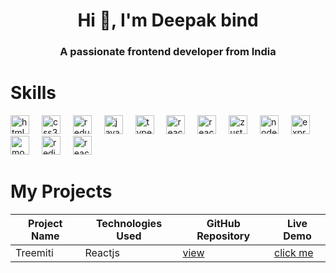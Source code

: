 <h1 align="center">Hi 👋, I'm Deepak bind</h1>
<h3 align="center">A passionate frontend developer from India</h3>

# Skills

<div align="left">
        <img src="https://skillicons.dev/icons?i=html" height="30" alt="html5 logo"  />
        <img width="12" />
        <img src="https://skillicons.dev/icons?i=css" height="30" alt="css3 logo"  />
        <img width="12" />
        <img src="https://skillicons.dev/icons?i=tailwindcss" height="30" alt="redux logo"  />
        <img width="12" />
        <img src="https://skillicons.dev/icons?i=js" height="30" alt="javascript logo"  />
        <img width="12" />
<img src="https://skillicons.dev/icons?i=ts" height="30" alt="typescript logo"  />
        <img width="12" />
<img src="https://skillicons.dev/icons?i=react" height="30" alt="react logo"  />
        <img width="12" />
<img src="https://github.com/user-attachments/assets/a3e40bf1-82d5-4907-b3bd-10d2eb4b00f5" height="30" alt="react query logo" />
        <img width="12" />
<img src="http://www.w3.org/2000/svg" height="30" alt="zustand"  />
        <img width="12" />
<img src="https://skillicons.dev/icons?i=nodejs" height="30" alt="nodejs logo"  />
        <img width="12" />
<img src="https://skillicons.dev/icons?i=express" height="30" alt="express logo"  />
        <img width="12" />
<img src="https://skillicons.dev/icons?i=mongodb" height="30" alt="mongodb logo"  />
        <img width="12" />
<img src="https://skillicons.dev/icons?i=redis" height="30" alt="redis logo"  />
        <img width="12" />
<img src="https://skillicons.dev/icons?i=nextjs" height="30" alt="react logo"  />
        

</div>


# My Projects

| Project Name       | Technologies Used                   | GitHub Repository                            | Live Demo                    |
|--------------------|-------------------------------------|----------------------------------------------|------------------------------|
| Treemiti           | Reactjs                             | [view](https://github.com/bind2/treemiti)    | [click me](https://bind2.github.io/treemiti/) |





